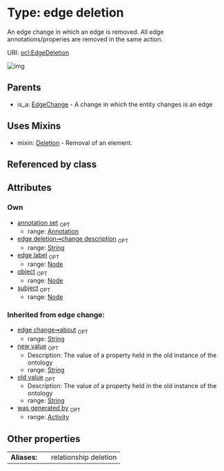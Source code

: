 
# Type: edge deletion


An edge change in which an edge is removed. All edge annotations/properies are removed in the same action.

URI: [ocl:EdgeDeletion](http://w3id.org/oclEdgeDeletion)


![img](http://yuml.me/diagram/nofunky;dir:TB/class/[Node],[Annotation]<annotation%20set%200..1-++[EdgeDeletion&#124;change_description:string%20%3F;about(i):string%20%3F;old_value(i):string%20%3F;new_value(i):string%20%3F],[Node]<object%200..1-%20[EdgeDeletion],[Node]<edge%20label%200..1-%20[EdgeDeletion],[Node]<subject%200..1-%20[EdgeDeletion],[EdgeDeletion]uses%20-.->[Deletion],[EdgeChange]^-[EdgeDeletion],[EdgeChange],[Deletion],[Annotation],[Activity])

## Parents

 *  is_a: [EdgeChange](EdgeChange.md) - A change in which the entity changes is an edge

## Uses Mixins

 *  mixin: [Deletion](Deletion.md) - Removal of an element.

## Referenced by class


## Attributes


### Own

 * [annotation set](annotation_set.md)  <sub>OPT</sub>
    * range: [Annotation](Annotation.md)
 * [edge deletion➞change description](edge_deletion_change_description.md)  <sub>OPT</sub>
    * range: [String](types/String.md)
 * [edge label](edge_label.md)  <sub>OPT</sub>
    * range: [Node](Node.md)
 * [object](object.md)  <sub>OPT</sub>
    * range: [Node](Node.md)
 * [subject](subject.md)  <sub>OPT</sub>
    * range: [Node](Node.md)

### Inherited from edge change:

 * [edge change➞about](edge_change_about.md)  <sub>OPT</sub>
    * range: [String](types/String.md)
 * [new value](new_value.md)  <sub>OPT</sub>
    * Description: The value of a property held in the old instance of the ontology
    * range: [String](types/String.md)
 * [old value](old_value.md)  <sub>OPT</sub>
    * Description: The value of a property held in the old instance of the ontology
    * range: [String](types/String.md)
 * [was generated by](was_generated_by.md)  <sub>OPT</sub>
    * range: [Activity](Activity.md)

## Other properties

|  |  |  |
| --- | --- | --- |
| **Aliases:** | | relationship deletion |


